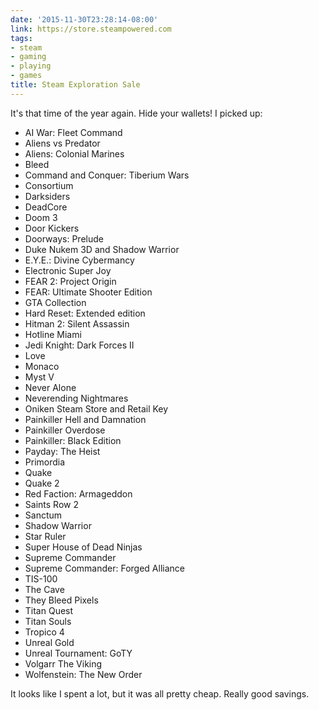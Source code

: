 ```yaml
---
date: '2015-11-30T23:28:14-08:00'
link: https://store.steampowered.com
tags:
- steam
- gaming
- playing
- games
title: Steam Exploration Sale
---
```


It's that time of the year again. Hide your wallets! I picked up:

- AI War: Fleet Command
- Aliens vs Predator
- Aliens: Colonial Marines
- Bleed
- Command and Conquer: Tiberium Wars
- Consortium
- Darksiders
- DeadCore
- Doom 3
- Door Kickers
- Doorways: Prelude
- Duke Nukem 3D and Shadow Warrior
- E.Y.E.: Divine Cybermancy
- Electronic Super Joy
- FEAR 2: Project Origin
- FEAR: Ultimate Shooter Edition
- GTA Collection
- Hard Reset: Extended edition
- Hitman 2: Silent Assassin
- Hotline Miami
- Jedi Knight: Dark Forces II
- Love
- Monaco
- Myst V
- Never Alone
- Neverending Nightmares
- Oniken Steam Store and Retail Key
- Painkiller Hell and Damnation
- Painkiller Overdose
- Painkiller: Black Edition
- Payday: The Heist
- Primordia
- Quake
- Quake 2
- Red Faction: Armageddon
- Saints Row 2
- Sanctum
- Shadow Warrior
- Star Ruler
- Super House of Dead Ninjas
- Supreme Commander
- Supreme Commander: Forged Alliance
- TIS-100
- The Cave
- They Bleed Pixels
- Titan Quest
- Titan Souls
- Tropico 4
- Unreal Gold
- Unreal Tournament: GoTY
- Volgarr The Viking
- Wolfenstein: The New Order

It looks like I spent a lot, but it was all pretty cheap. Really good savings.
